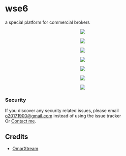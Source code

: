 # wse6
a special platform for commercial brokers


<p align="center"><img src="https://i.ibb.co/kG49h8Y/Screenshot-1.jpg"></p>
<p align="center"><img src="https://i.ibb.co/zV6pKKM/Screenshot-2.jpg"></p>
<p align="center"><img src="https://i.ibb.co/yYjyhvn/Screenshot-3.jpg"></p>
<p align="center"><img src="https://i.ibb.co/KwHMHtf/Screenshot-4.jpg"></p>
<p align="center"><img src="https://i.ibb.co/6vzLNYC/Screenshot-5.jpg"></p>
<p align="center"><img src="https://i.ibb.co/m4DY6v6/Screenshot-6.jpg"></p>
<p align="center"><img src="https://i.ibb.co/pwY8Yk7/Screenshot-7.jpg"></p>




### Security

If you discover any security related issues, please email o20171900@gmail.com instead of using the issue tracker <br>
Or [Contact me](https://solo.to/omarxtream).

## Credits

-   [OmarXtream](https://github.com/OmarXtream)
